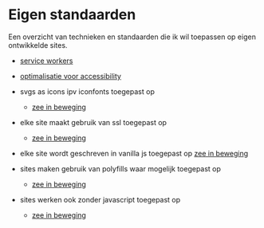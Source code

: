 # Eigen standaarden

Een overzicht van technieken en standaarden die ik wil toepassen op eigen ontwikkelde sites.

* [service workers](https://justmarkup.com/log/2016/10/enhancing-a-comment-form/)
* [optimalisatie voor accessibility](https://shop.smashingmagazine.com/products/apps-for-all)

* svgs as icons ipv iconfonts
toegepast op 
    * [zee in beweging](https://zeeinbeweging.nl/)

* elke site maakt gebruik van ssl
toegepast op 
    * [zee in beweging](https://zeeinbeweging.nl/)

* elke site wordt geschreven in vanilla js
toegepast op 
    [zee in beweging](https://zeeinbeweging.nl/)

* sites maken gebruik van polyfills waar mogelijk
toegepast op
    * [zee in beweging](https://zeeinbeweging.nl/)

* sites werken ook zonder javascript
toegepast op
    * [zee in beweging](https://zeeinbeweging.nl/)
